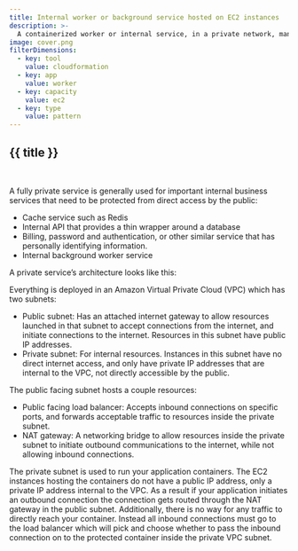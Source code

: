 ```yaml
---
title: Internal worker or background service hosted on EC2 instances
description: >-
  A containerized worker or internal service, in a private network, managed by EC2, hosted on EC2 capacity.
image: cover.png
filterDimensions:
  - key: tool
    value: cloudformation
  - key: app
    value: worker
  - key: capacity
    value: ec2
  - key: type
    value: pattern
---
```

<card>

  ## {{ title }}

  <br />

  A fully private service is generally used for important internal business services that need to be protected from direct access by the public:

- Cache service such as Redis
- Internal API that provides a thin wrapper around a database
- Billing, password and authentication, or other similar service that has personally identifying information.
- Internal background worker service

A private service’s architecture looks like this:

  <diagram filename='diagram.png'></diagram>

  Everything is deployed in an Amazon Virtual Private Cloud (VPC) which has two subnets:

- Public subnet: Has an attached internet gateway to allow resources launched in that subnet to accept connections from the internet, and initiate connections to the internet. Resources in this subnet have public IP addresses.
- Private subnet: For internal resources. Instances in this subnet have no direct internet access, and only have private IP addresses that are internal to the VPC, not directly accessible by the public.

The public facing subnet hosts a couple resources:

- Public facing load balancer: Accepts inbound connections on specific ports, and forwards acceptable traffic to resources inside the private subnet.
- NAT gateway: A networking bridge to allow resources inside the private subnet to initiate outbound communications to the internet, while not allowing inbound connections.

The private subnet is used to run your application containers. The EC2 instances hosting the containers do not have a public IP address, only a private IP address internal to the VPC. As a result if your application initiates an outbound connection the connection gets routed through the NAT gateway in the public subnet. Additionally, there is no way for any traffic to directly reach your container. Instead all inbound connections must go to the load balancer which will pick and choose whether to pass the inbound connection on to the protected container inside the private VPC subnet.

</card>

<codefile filename='private-cluster.yml' language='yml'>
</codefile>

<codefile filename='private-service.yml' language='yml'>
</codefile>
